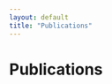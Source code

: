 ```yaml
---
layout: default
title: "Publications"
---
```


# Publications #

<script src="https://bibbase.org/show?bib=http://clulab.cs.arizona.edu/papers/bethard.bib&jsonp=1&fullnames=1"></script>
<script>
// hack bibbase toggles to work with Bootstrap 5
bibbaseHeaderElem = document.getElementById("bibbase_header");
for (dropdownToggleElem of bibbaseHeaderElem.getElementsByClassName("dropdown-toggle")) {
    dropdownToggleElem.setAttribute("data-bs-toggle", "dropdown")
}
for (menuElem of bibbaseHeaderElem.getElementsByClassName("dropdown-menu")) {
    for (aElem of menuElem.getElementsByTagName("a")) {
        aElem.classList.add("dropdown-item");
    }
}
for (dropdownElem of bibbaseHeaderElem.getElementsByClassName("dropdown")) {
    dropdownElem.classList.add("pe-3");
}
</script>
